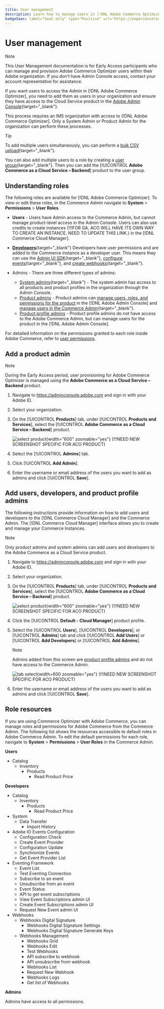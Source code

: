 ```yaml
---
title: User management
description: Learn how to manage users in [!DNL Adobe Commerce Optimizer].
badgeSaas: label="SaaS only" type="Positive" url="https://experienceleague.adobe.com/en/docs/commerce/user-guides/product-solutions" tooltip="Applies to Adobe Commerce as a Cloud Service and Adobe Commerce Optimizer projects only (Adobe-managed SaaS infrastructure)."
---
```

# User management

>[!NOTE]
>
>This User Management documentation is for Early Access participants who can manage and provision Adobe Commerce Optimizer users within their Adobe organization. If you don’t have Admin Console access, contact your account representative for assistance.

If you want users to access the Admin in [!DNL Adobe Commerce Optimizer], you need to add them as users in your organization and ensure they have access to the Cloud Service product in the [Adobe Admin Console](https://adminconsole.adobe.com){target="_blank"}.

This process requires an IMS organization with access to [!DNL Adobe Commerce Optimizer]. Only a System Admin or Product Admin for the organization can perform these processes.

>[!TIP]
>
>To add multiple users simultaneously, you can perform a [bulk CSV upload](https://helpx.adobe.com/enterprise/using/bulk-upload-users.html){target="_blank"}.
> 
> You can also add multiple users to a role by creating a [user group](https://helpx.adobe.com/enterprise/using/user-groups.html){target="_blank"}. Then you can add the [!UICONTROL **Adobe Commerce as a Cloud Service – Backend**] product to the user group.

## Understanding roles

The following roles are available for [!DNL Adobe Commerce Optimizer]. To view or edit these roles, in the Commerce Admin navigate to **System** > **Permissions** > **User Roles**.

* **Users** - Users have Admin access to the Commerce Admin, but cannot manage product-level access in the Admin Console. Users can also use credits to create instances (!!!FOR GA, ACO WILL HAVE ITS OWN WAY TO CREATE AN INSTANCE. NEED TO UPDATE THIS LINK.) in the [!DNL Commerce Cloud Manager]. 

* [**Developers**](https://helpx.adobe.com/enterprise/using/manage-developers.html#Adddevelopers){target="_blank"} Developers have user permissions and are added to the Commerce instance as a developer user. This means they can use the [Admin UI SDK](https://developer.adobe.com/commerce/extensibility/admin-ui-sdk/){target="_blank"}, [configure events](https://developer.adobe.com/commerce/extensibility/events/){target="_blank"}, and [create webhooks](https://developer.adobe.com/commerce/extensibility/webhooks/){target="_blank"}.

* Admins - There are three different types of admins:
    * [System admins](https://helpx.adobe.com/enterprise/using/admin-roles.html){target="_blank"} - The system admin has access to all products and product profiles in the organization through the Admin Console.
    * [Product admins](#add-a-product-admin) - Product admins can [manage users, roles, and permissions for the product](#add-users-and-admins) in the [!DNL Adobe Admin Console] and [manage users in the Commerce Admin](https://experienceleague.adobe.com/en/docs/commerce-admin/systems/user-accounts/permissions-users-all#create-a-user){target="_blank"}.
    * [Product profile admins](#add-users-developers-and-product-profile-admins) - Product profile admins do not have access to the Adobe Commerce Admin, but can manage users for the product in the [!DNL Adobe Admin Console].

For detailed information on the permissions granted to each role inside Adobe Commerce, refer to [user permissions](#user-permissions).

## Add a product admin

>[!NOTE]
>
>During the Early Access period, user provisioning for Adobe Commerce Optimizer is managed using the **Adobe Commerce as a Cloud Service – Backend** product.

1. Navigate to https://adminconsole.adobe.com and sign in with your Adobe ID.

1. Select your organization.

1. On the [!UICONTROL **Products**] tab, under [!UICONTROL **Products and Services**], select the [!UICONTROL **Adobe Commerce as a Cloud Service – Backend**] product.

    ![select product](../cloud-service/assets/backend.png){width="600" zoomable="yes"} (!!!NEED NEW SCREENSHOT SPECIFIC FOR ACO PRODUCT)

1. Select the [!UICONTROL **Admins**] tab.

1. Click [!UICONTROL **Add Admin**].

1. Enter the username or email address of the users you want to add as admins and click [!UICONTROL **Save**].

## Add users, developers, and product profile admins

The following instructions provide information on how to add users and developers to the [!DNL Commerce Cloud Manager] and the Commerce Admin. The [!DNL Commerce Cloud Manager] interface allows you to create and manage your Commerce Instances.

>[!NOTE]
>
>Only product admins and system admins can add users and developers to the Adobe Commerce as a Cloud Service product.

1. Navigate to https://adminconsole.adobe.com and sign in with your Adobe ID.

1. Select your organization.

1. On the [!UICONTROL **Products**] tab, under [!UICONTROL **Products and Services**], select the [!UICONTROL **Adobe Commerce as a Cloud Service – Backend**] product.

    ![select product](../cloud-service/assets/backend.png){width="600" zoomable="yes"} (!!!NEED NEW SCREENSHOT SPECIFIC FOR ACO PRODUCT)

1. Click the [!UICONTROL **Default - Cloud Manager**] product profile.

1. Select the [!UICONTROL **Users**], [!UICONTROL **Developers**], or [!UICONTROL **Admins**] tab and click [!UICONTROL **Add Users**] or [!UICONTROL **Add Developers**] or [!UICONTROL **Add Admins**].

    >[!NOTE]
    >
    >Admins added from this screen are [product profile admins](#understanding-roles) and do not have access to the Commerce Admin.

    ![tab select](../cloud-service/assets/tab-select.png){width=600 zoomable="yes"} (!!!NEED NEW SCREENSHOT SPECIFIC FOR ACO PRODUCT)

1. Enter the username or email address of the users you want to add as admins and click [!UICONTROL **Save**].

## Role resources

If you are using Commerce Optimizer with Adobe Commerce, you can manage roles and permissions for Adobe Commerce from the Commerce Admin. The following list shows the resources accessible to default roles in Adobe Commerce Admin. To edit the default permissions for each role, navigate to **System** > **Permissions** > **User Roles** in the Commerce Admin.

**Users**

* Catalog
  * Inventory
    * Products
      * Read Product Price

**Developers**

* Catalog
  * Inventory
    * Products
      * Read Product Price
* System
  * Data Transfer
    * Import History
* Adobe IO Events Configuration
  * Configuration Check
  * Create Event Provider
  * Configuration Update
  * Synchronize Events
  * Get Event Provider List
* Eventing Framework
  * Event List
  * Test Eventing Connection
  * Subscribe to an event
  * Unsubscribe from an event
  * Event Status
  * API to get event subscriptions
  * View Event Subscriptions admin UI
  * Create Event Subscriptions admin UI
  * Request New Event admin UI
* Webhooks
  * Webhooks Digital Signature
    * Webhooks Digital Signature Settings
    * Webhooks Digital Signature Generate Keys
  * Webhooks Management
    * Webhooks Grid
    * Webhooks Edit
    * Test Webhooks
    * API subscribe to webhook
    * API unsubscribe from webhook
    * Webhooks List
    * Request New Webhook
    * Webhooks Logs
    * Get list of Webhooks

**Admins**

Admins have access to all permissions.
